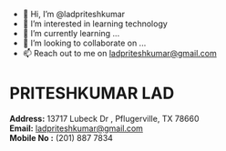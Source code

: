 - 👋 Hi, I’m @ladpriteshkumar
- 👀 I’m interested in learning technology
- 🌱 I’m currently learning ...
- 💞️ I’m looking to collaborate on ...
- 📫 Reach out to me on ladpriteshkumar@gmail.com


# PRITESHKUMAR LAD #
**Address:** 13717 Lubeck Dr , Pflugerville, TX 78660\
**Email:** ladpriteshkumar@gmail.com\
**Mobile No :** (201) 887 7834


<!---
ladpriteshkumar/ladpriteshkumar is a ✨ special ✨ repository because its `README.md` (this file) appears on your GitHub profile.
You can click the Preview link to take a look at your changes.
--->
